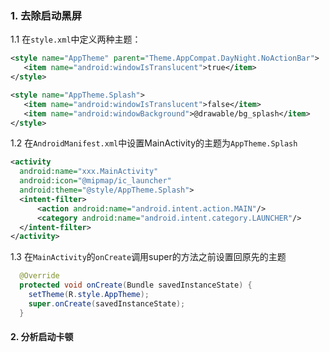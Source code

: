 ### 1. 去除启动黑屏

1.1 在`style.xml`中定义两种主题：

```Xml
<style name="AppTheme" parent="Theme.AppCompat.DayNight.NoActionBar">
   <item name="android:windowIsTranslucent">true</item>
</style>

<style name="AppTheme.Splash">
   <item name="android:windowIsTranslucent">false</item>
   <item name="android:windowBackground">@drawable/bg_splash</item>
</style>
```

1.2 在`AndroidManifest.xml`中设置MainActivity的主题为`AppTheme.Splash`

```Xml
<activity
  android:name="xxx.MainActivity"
  android:icon="@mipmap/ic_launcher"
  android:theme="@style/AppTheme.Splash">
  <intent-filter>
      <action android:name="android.intent.action.MAIN"/>
      <category android:name="android.intent.category.LAUNCHER"/>
  </intent-filter>
</activity>
```

1.3 在`MainActivity`的`onCreate`调用super的方法之前设置回原先的主题

```java
  @Override
  protected void onCreate(Bundle savedInstanceState) {
    setTheme(R.style.AppTheme);
    super.onCreate(savedInstanceState);
  }
```

#### 2. 分析启动卡顿

